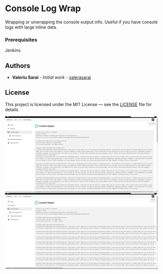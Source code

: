# Console Log Wrap

Wrapping or unwrapping the console output info. Useful if you have console logs with large inline data.  

[//]: # (## Getting Started)
[//]: # ()
[//]: # (Search for console-log-wraper in the jenkins plugin repository and install it. That's it!)

### Prerequisites

Jenkins

## Authors

* **Valeriu Sarai** - *Initial work* - [valerasarai](https://github.com/valerasarai)

## License

This project is licensed under the MIT License — see the [LICENSE](LICENSE) file for details

![un-wrap-sample](/images/unwrap.png "UN-WRAP")
![wrap-sample](/images/wrap.png "WRAP")
